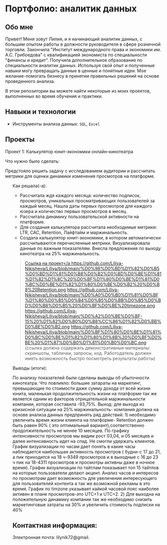 # Портфолио: аналитик данных

## Обо мне 
Привет! Меня зовут Лилия, и я начинающий аналитик данных, с большим опытом работы в должности руководителя в сфере розничной торговли. Закончила "Институт международного права и экономики им. А.С. Грибоедова" с квалификацией экономиста по специальности "финансы и кредит". Получила дополнительное образование по специальности аналитик данных. Используя свой опыт и полученные навыки могу превращать данные в ценные и понятные идеи. 
Мое желание-помогать бизнесу в принятии правильных решений на основе проведенного анализа.

В этом репозитории вы можете найти некоторые из моих проектов, выполненных во время обучения и практики.
<br>

## Навыки и технологии
- Инструменты анализа данных: ``SQL``, ``Excel``

## Проекты

<p> Проект 1: Калькулятор юнит-экономики онлайн-кинотеатра</p>
<p>Что нужно было сделать:<p>
  Предстояло решить задачу с исследованием аудитории и расcчитать метрики для оценки динамики изменения просмотров на платформе. 
<ol  
<p>Как решала(-а): 
  
  * Рассчитала ждя каждого месяца: количество подписок, просмотров, уникальных просматривающих пользователей за каждый месяц.
     Нашла даты первых просмотров для каждого юзера и количество первых просмотров в месяц.
  * Рассчитала динамику пользовательской активности на платформе.
  * Для создания калькулятора рассчитала необходимые метрики: LTR, CAC, Retention, Лайфтайм и маржинальность.
  * Создала калькулятор юнит-экономики, в котором автоматически рассчитываются перечисленные метрики. Визуализировала данные
     по важным показателям. Внесла предложения по выходу кинотеатра на 25% маржинальность.
  
> <a href="https://github.com/Liliya-Nikisheva/Liliya/commit/f4d7dc3a4179954b6ffa6d65078e4acaa9c3b691">Ссылка на проект</a
  https://github.com/Liliya-Nikisheva/Liliya/blob/main/%D0%98%D0%BD%D1%82%D0%B5%D0%BD%D1%81%D0%B8%D0%B2%D0%BD%D0%BE%D1%81%D1%82%D1%8C%20%D0%BF%D1%80%D0%BE%D1%81%D0%BC%D0%BE%D1%82%D1%80%D0%BE%D0%B2%20%D0%B8%20Retention.png
  https://github.com/Liliya-Nikisheva/Liliya/blob/main/%D0%A0%D0%B0%D1%81%D0%BF%D1%80%D0%B5%D0%B4%D0%B5%D0%BB%D0%B5%D0%BD%D0%B8%D0%B5%20%D0%BF%D0%BE%20timezone.png
  https://github.com/Liliya-Nikisheva/Liliya/blob/main/%D0%A2%D0%BE%D0%BF-15%20%D1%82%D0%B0%D0%B8%CC%86%D1%82%D0%BB%D0%BE%D0%B2.png
  https://github.com/Liliya-Nikisheva/Liliya/blob/main/%D0%BF%D1%80%D0%BE%D1%81%D0%BC%D0%BE%D1%82%D1%80%D1%8B%20%D0%BF%D0%BE%20%D1%87%D0%B0%D1%81%D0%B0%D0%BC.png
 (ссылка должна содержать демонстративные материалы: скриншоты, таблички, запросы, код. Работодатель должен иметь возможность быстро посмотреть результаты работы)
 
 <p>Выводы (итоги):<p> 
                                                                                                                                                      По анализу показателей были сделаны выводы об убыточности кинотеатра.
Что повлияло: большие затараты на маркетинг, превышающие по стоимости даже сумму дохода от всей жизни юнита, маленькая продолжительность жизни на платформе так же является одним из факторов отрицательной маржинальности компании, которая составила -93,75%. Выход: для выхода из кризисной ситуации на 25% маржинальность- компания должна на основе анализа данных предпринять ряд  действий: 1) необходимо увеличить время жизни клиента на платформе- Retention должен быть равен 90% ( это оптимальный вариант),соответственно продолжительность не менее 10 месяцев. По графику интенсивности просмотров мы видим рост 03,04, и 05 месяцев и далее интенсивность идет на спад. Не смогли удержать клиентов. График визуализации по часам  дает понять в какие часы наблюдается наибольшая активность просмотров (  будни-с 17 до 21, а пик приходится на 18 ч-9349 просмотров и в выходные с 16 до 23 ч пик на 18-4311 просмотров и просмотры активны даже в ночное время). График визуализации по тайтлам показывает топ 15 тайтлов на которые пользователи делают акцент. Анализ часов и интересов по просмотрам дает возможность для увеличения интересующего для пользователей контента а так же возможной рекламы в это время. График по timzone указывает кайкой часовой пояс наиболее активен в плане  просмотров-это  UTC+1 и UTC+2. 
2) Для выходна на положительную динамику компании так же необходимо снизить маркетинговые затраты на 30% и увеличить стоимость подписки на 40%	
  
## Контактная информация:
Электронная почта: lilynik72@gmail.
  
  
